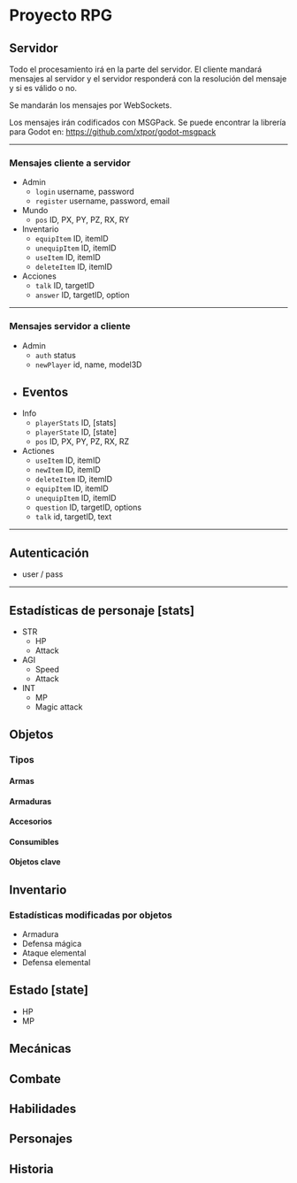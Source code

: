 # Proyecto RPG

## Servidor

Todo el procesamiento irá en la parte del servidor. El cliente mandará mensajes al servidor y el servidor responderá con la resolución del mensaje y si es válido o no.

Se mandarán los mensajes por WebSockets.

Los mensajes irán codificados con MSGPack. Se puede encontrar la librería para Godot en: https://github.com/xtpor/godot-msgpack

---

### Mensajes cliente a servidor

- Admin
    - `login` username, password
    - `register` username, password, email
- Mundo
    - `pos` ID, PX, PY, PZ, RX, RY
- Inventario
    - `equipItem` ID, itemID
    - `unequipItem` ID, itemID
    - `useItem` ID, itemID
    - `deleteItem` ID, itemID
- Acciones
    - `talk` ID, targetID
    - `answer` ID, targetID, option
---

### Mensajes servidor a cliente

- Admin
    - `auth` status
    - `newPlayer` id, name, model3D
- Eventos
    - 
- Info
    - `playerStats` ID, [stats]
    - `playerState` ID, [state]
    - `pos` ID, PX, PY, PZ, RX, RZ
- Actiones
    - `useItem` ID, itemID
    - `newItem` ID, itemID
    - `deleteItem` ID, itemID
    - `equipItem` ID, itemID
    - `unequipItem` ID, itemID
    - `question` ID, targetID, options
    - `talk` id, targetID, text

---

## Autenticación

- user / pass

---

## Estadísticas de personaje [stats]

- STR
    - HP
    - Attack
- AGI
    - Speed
    - Attack
- INT
    - MP
    - Magic attack
    
## Objetos
### Tipos
#### Armas
#### Armaduras
#### Accesorios
#### Consumibles
#### Objetos clave

## Inventario

### Estadísticas modificadas por objetos
- Armadura
- Defensa mágica
- Ataque elemental
- Defensa elemental

## Estado [state]

- HP
- MP

## Mecánicas

## Combate 

## Habilidades

## Personajes

## Historia 
